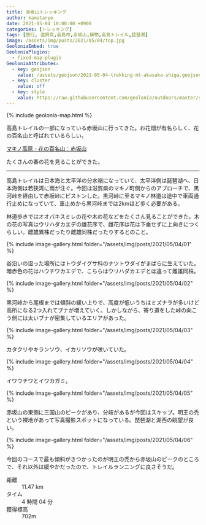 ```yaml
---
title: 赤坂山トレッキング
author: kamataryo
date: 2021-05-04 10:00:00 +0900
categories: [トレッキング]
tags: [旅行, 滋賀県,高島市,赤坂山,植物,高島トレイル,琵琶湖]
image: /assets/img/posts/2021/05/04/top.jpg
GeoloniaEmbed: true
GeoloniaPlugins:
  - fixed-map-plugin
GeoloniaAttributes:
  - key: geojson
    value: /assets/geojson/2021-05-04-trekking-mt-akasaka-shiga.geojson
  - key: cluster
    value: off
  - key: style
    value: https://raw.githubusercontent.com/geolonia/outdoors/master/style.json
---
```


{% include geolonia-map.html %}

高島トレイルの一部になっている赤坂山に行ってきた。お花畑が有名らしく、花の百名山と呼ばれているらしい。

[マキノ高原 - 花の百名山：赤坂山](http://makinokougen.co.jp/publics/index/47/)

たくさんの春の花を見ることができた。

---

高島トレイルは日本海と太平洋の分水嶺になっていて、太平洋側は琵琶湖へ、日本海側は若狭湾に雨が注ぐ。今回は滋賀県のマキノ町側からのアプローチで、黒河峠を経由して赤坂峠にピストンした。黒河峠に至るマキノ林道は途中で車両通行止めになっていて、車止めから黒河峠までは2kmほど歩く必要がある。

林道歩きではオオバキスミレの花や木の花などをたくさん見ることができた。木の花の写真はウリハダカエデの雄花序で、雌花序は花は下垂せずに上向きにつくらしい。雌雄異株だったり雌雄同株だったりするとのこと。

{% include image-gallery.html folder="/assets/img/posts/2021/05/04/01" %}

谷沿いの湿った場所にはトウダイグサ科のナツトウダイがまばらに生えていた。暗赤色の花はハウチワカエデで、こちらはウリハダカエデとは違って雌雄同株。

{% include image-gallery.html folder="/assets/img/posts/2021/05/04/02" %}

黒河峠から尾根までは傾斜の緩い上りで、高度が低いうちはミズナラが多いけど高所になる2つ入れてブナが増えていく。しかしながら、寄り道をした峠の向こう側には太いブナが密集しているエリアがあった。

{% include image-gallery.html folder="/assets/img/posts/2021/05/04/03" %}

カタクリやキランソウ、イカリソウが咲いていた。

{% include image-gallery.html folder="/assets/img/posts/2021/05/04/04" %}

イワウチワとイワカガミ。

{% include image-gallery.html folder="/assets/img/posts/2021/05/04/05" %}

赤坂山の東側に三国山のピークがあり、分岐があるが今回はスキップ。明王の禿という裸地があって写真撮影スポットになっている。琵琶湖と湖西の眺望が良い。

{% include image-gallery.html folder="/assets/img/posts/2021/05/04/06" %}

今回のコースで最も傾斜がきつかったのが明王の禿から赤坂山のピークのところで、それ以外は緩やかだったので、トレイルランニングに良さそうだ。

<dl>
<dt>距離</dt><dd>11.47 km</dd>
<dt>タイム</dt><dd>4 時間 04 分</dd>
<dt>獲得標高</dt><dd>702m</dd>
</dl>
